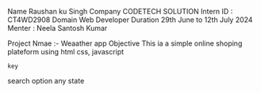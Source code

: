 Name Raushan ku Singh 
Company CODETECH SOLUTION 
Intern ID : CT4WD2908
     Domain Web Developer 
     Duration 29th June to 12th July 2024
     Menter : Neela Santosh Kumar 

     
Project Nmae :- Weaather app
     Objective 
     This ia a simple online shoping plateform   using html css, javascript

    key

   search option  any state 
